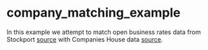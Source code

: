 # company_matching_example

In this example we attempt to match open business rates data from Stockport  [source](https://www.data.gov.uk/dataset/f027145b-b55f-4602-b889-b28a8ca04462/stockport-council-business-rates) with Companies House data [source](https://download.companieshouse.gov.uk/en_output.html).